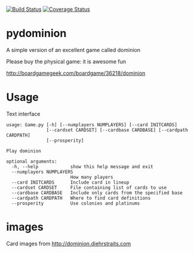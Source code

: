[![Build Status](https://travis-ci.org/dwagon/pydominion.svg?branch=develop)](https://travis-ci.org/dwagon/pydominion)
[![Coverage Status](https://coveralls.io/repos/dwagon/pydominion/badge.png)](https://coveralls.io/r/dwagon/pydominion)

pydominion
==========

A simple version of an excellent game called dominion

Please buy the physical game: it is awesome fun

http://boardgamegeek.com/boardgame/36218/dominion

Usage
=====

Text interface

```
usage: Game.py [-h] [--numplayers NUMPLAYERS] [--card INITCARDS]
               [--cardset CARDSET] [--cardbase CARDBASE] [--cardpath CARDPATH]
               [--prosperity]

Play dominion

optional arguments:
  -h, --help            show this help message and exit
  --numplayers NUMPLAYERS
                        How many players
  --card INITCARDS      Include card in lineup
  --cardset CARDSET     File containing list of cards to use
  --cardbase CARDBASE   Include only cards from the specified base
  --cardpath CARDPATH   Where to find card definitions
  --prosperity          Use colonies and platinums
```

images
======

Card images from http://dominion.diehrstraits.com
